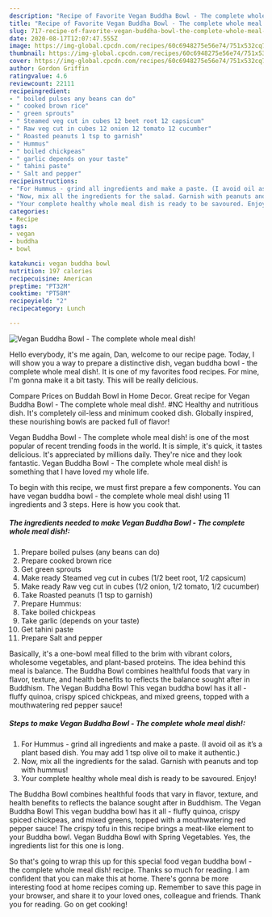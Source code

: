 ```yaml
---
description: "Recipe of Favorite Vegan Buddha Bowl - The complete whole meal dish!"
title: "Recipe of Favorite Vegan Buddha Bowl - The complete whole meal dish!"
slug: 717-recipe-of-favorite-vegan-buddha-bowl-the-complete-whole-meal-dish
date: 2020-08-17T12:07:47.555Z
image: https://img-global.cpcdn.com/recipes/60c6948275e56e74/751x532cq70/vegan-buddha-bowl-the-complete-whole-meal-dish-recipe-main-photo.jpg
thumbnail: https://img-global.cpcdn.com/recipes/60c6948275e56e74/751x532cq70/vegan-buddha-bowl-the-complete-whole-meal-dish-recipe-main-photo.jpg
cover: https://img-global.cpcdn.com/recipes/60c6948275e56e74/751x532cq70/vegan-buddha-bowl-the-complete-whole-meal-dish-recipe-main-photo.jpg
author: Gordon Griffin
ratingvalue: 4.6
reviewcount: 22111
recipeingredient:
- " boiled pulses any beans can do"
- " cooked brown rice"
- " green sprouts"
- " Steamed veg cut in cubes 12 beet root 12 capsicum"
- " Raw veg cut in cubes 12 onion 12 tomato 12 cucumber"
- " Roasted peanuts 1 tsp to garnish"
- " Hummus"
- " boiled chickpeas"
- " garlic depends on your taste"
- " tahini paste"
- " Salt and pepper"
recipeinstructions:
- "For Hummus - grind all ingredients and make a paste. (I avoid oil as it’s a plant based dish. You may add 1 tsp olive oil to make it authentic.)"
- "Now, mix all the ingredients for the salad. Garnish with peanuts and top with hummus!"
- "Your complete healthy whole meal dish is ready to be savoured. Enjoy!"
categories:
- Recipe
tags:
- vegan
- buddha
- bowl

katakunci: vegan buddha bowl 
nutrition: 197 calories
recipecuisine: American
preptime: "PT32M"
cooktime: "PT58M"
recipeyield: "2"
recipecategory: Lunch

---
```



![Vegan Buddha Bowl - The complete whole meal dish!](https://img-global.cpcdn.com/recipes/60c6948275e56e74/751x532cq70/vegan-buddha-bowl-the-complete-whole-meal-dish-recipe-main-photo.jpg)

Hello everybody, it's me again, Dan, welcome to our recipe page. Today, I will show you a way to prepare a distinctive dish, vegan buddha bowl - the complete whole meal dish!. It is one of my favorites food recipes. For mine, I'm gonna make it a bit tasty. This will be really delicious.

Compare Prices on Buddah Bowl in Home Decor. Great recipe for Vegan Buddha Bowl - The complete whole meal dish!. #NC Healthy and nutritious dish. It&#39;s completely oil-less and minimum cooked dish. Globally inspired, these nourishing bowls are packed full of flavor!

Vegan Buddha Bowl - The complete whole meal dish! is one of the most popular of recent trending foods in the world. It is simple, it's quick, it tastes delicious. It's appreciated by millions daily. They're nice and they look fantastic. Vegan Buddha Bowl - The complete whole meal dish! is something that I have loved my whole life.


To begin with this recipe, we must first prepare a few components. You can have vegan buddha bowl - the complete whole meal dish! using 11 ingredients and 3 steps. Here is how you cook that.

<!--inarticleads1-->

##### The ingredients needed to make Vegan Buddha Bowl - The complete whole meal dish!:

1. Prepare  boiled pulses (any beans can do)
1. Prepare  cooked brown rice
1. Get  green sprouts
1. Make ready  Steamed veg cut in cubes (1/2 beet root, 1/2 capsicum)
1. Make ready  Raw veg cut in cubes (1/2 onion, 1/2 tomato, 1/2 cucumber)
1. Take  Roasted peanuts (1 tsp to garnish)
1. Prepare  Hummus:
1. Take  boiled chickpeas
1. Take  garlic (depends on your taste)
1. Get  tahini paste
1. Prepare  Salt and pepper


Basically, it&#39;s a one-bowl meal filled to the brim with vibrant colors, wholesome vegetables, and plant-based proteins. The idea behind this meal is balance. The Buddha Bowl combines healthful foods that vary in flavor, texture, and health benefits to reflects the balance sought after in Buddhism. The Vegan Buddha Bowl This vegan buddha bowl has it all - fluffy quinoa, crispy spiced chickpeas, and mixed greens, topped with a mouthwatering red pepper sauce! 

<!--inarticleads2-->

##### Steps to make Vegan Buddha Bowl - The complete whole meal dish!:

1. For Hummus - grind all ingredients and make a paste. (I avoid oil as it’s a plant based dish. You may add 1 tsp olive oil to make it authentic.)
1. Now, mix all the ingredients for the salad. Garnish with peanuts and top with hummus!
1. Your complete healthy whole meal dish is ready to be savoured. Enjoy!


The Buddha Bowl combines healthful foods that vary in flavor, texture, and health benefits to reflects the balance sought after in Buddhism. The Vegan Buddha Bowl This vegan buddha bowl has it all - fluffy quinoa, crispy spiced chickpeas, and mixed greens, topped with a mouthwatering red pepper sauce! The crispy tofu in this recipe brings a meat-like element to your Buddha bowl. Vegan Buddha Bowl with Spring Vegetables. Yes, the ingredients list for this one is long. 

So that's going to wrap this up for this special food vegan buddha bowl - the complete whole meal dish! recipe. Thanks so much for reading. I am confident that you can make this at home. There's gonna be more interesting food at home recipes coming up. Remember to save this page in your browser, and share it to your loved ones, colleague and friends. Thank you for reading. Go on get cooking!
